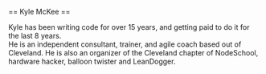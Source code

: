 == Kyle McKee ==

Kyle has been writing code for over 15 years, and getting paid to do it for the last 8 years.  
He is an independent consultant, trainer, and agile coach based out of Cleveland.  He is also an 
organizer of the Cleveland chapter of NodeSchool, hardware hacker, balloon twister and LeanDogger.
